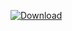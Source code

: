[![Download](https://img.shields.io/badge/Download-Latest%20Version-blue.svg)](https://github.com/ViselnikAscet/ElectronJS-EncryptionApp/raw/master/Windows%20App%20(exe).zip)
